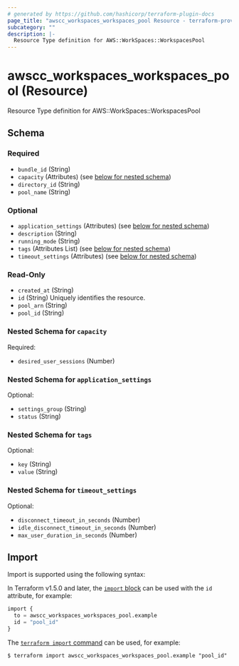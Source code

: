 ```yaml
---
# generated by https://github.com/hashicorp/terraform-plugin-docs
page_title: "awscc_workspaces_workspaces_pool Resource - terraform-provider-awscc"
subcategory: ""
description: |-
  Resource Type definition for AWS::WorkSpaces::WorkspacesPool
---
```


# awscc_workspaces_workspaces_pool (Resource)

Resource Type definition for AWS::WorkSpaces::WorkspacesPool



<!-- schema generated by tfplugindocs -->
## Schema

### Required

- `bundle_id` (String)
- `capacity` (Attributes) (see [below for nested schema](#nestedatt--capacity))
- `directory_id` (String)
- `pool_name` (String)

### Optional

- `application_settings` (Attributes) (see [below for nested schema](#nestedatt--application_settings))
- `description` (String)
- `running_mode` (String)
- `tags` (Attributes List) (see [below for nested schema](#nestedatt--tags))
- `timeout_settings` (Attributes) (see [below for nested schema](#nestedatt--timeout_settings))

### Read-Only

- `created_at` (String)
- `id` (String) Uniquely identifies the resource.
- `pool_arn` (String)
- `pool_id` (String)

<a id="nestedatt--capacity"></a>
### Nested Schema for `capacity`

Required:

- `desired_user_sessions` (Number)


<a id="nestedatt--application_settings"></a>
### Nested Schema for `application_settings`

Optional:

- `settings_group` (String)
- `status` (String)


<a id="nestedatt--tags"></a>
### Nested Schema for `tags`

Optional:

- `key` (String)
- `value` (String)


<a id="nestedatt--timeout_settings"></a>
### Nested Schema for `timeout_settings`

Optional:

- `disconnect_timeout_in_seconds` (Number)
- `idle_disconnect_timeout_in_seconds` (Number)
- `max_user_duration_in_seconds` (Number)

## Import

Import is supported using the following syntax:

In Terraform v1.5.0 and later, the [`import` block](https://developer.hashicorp.com/terraform/language/import) can be used with the `id` attribute, for example:

```terraform
import {
  to = awscc_workspaces_workspaces_pool.example
  id = "pool_id"
}
```

The [`terraform import` command](https://developer.hashicorp.com/terraform/cli/commands/import) can be used, for example:

```shell
$ terraform import awscc_workspaces_workspaces_pool.example "pool_id"
```

